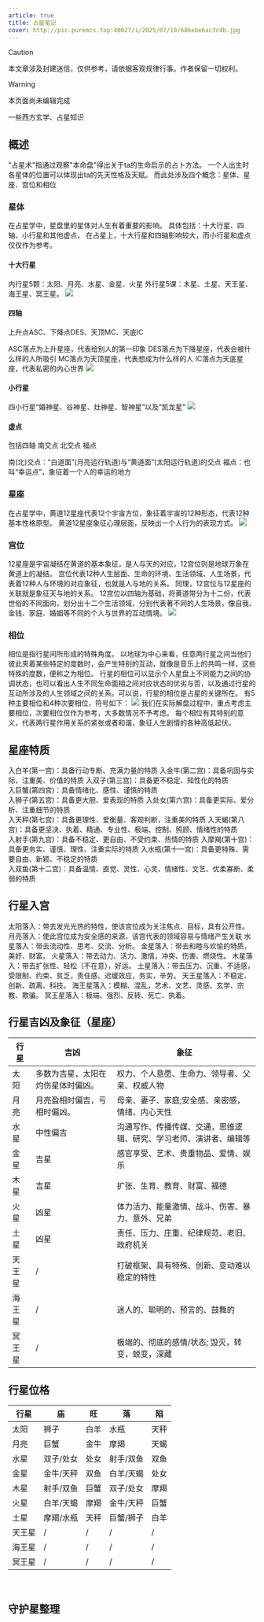 ```yaml
---
article: true
title: 占星笔记
cover: http://pic.puremcs.top:40027/i/2025/07/10/686ebe6ac3c4b.jpg
---
```


> [!caution]
> 本文章涉及封建迷信，仅供参考，请依据客观规律行事。作者保留一切权利。

> [!warning]
> 本页面尚未编辑完成

一些西方玄学、占星知识
<!-- more -->


## 概述
"占星术"指通过观察"本命盘"得出关于ta的生命启示的占卜方法。
一个人出生时各星体的位置可以体现出ta的先天性格及天赋。
而此处涉及四个概念：星体、星座、宫位和相位
### 星体
在占星学中，星盘里的星体对人生有着重要的影响。
具体包括：十大行星、四轴、小行星和其他虚点，
在占星上，十大行星和四轴影响较大，而小行星和虚点仅仅作为参考。
#### 十大行星
内行星5颗：太阳、月亮、水星、金星、火星
外行星5课：木星、土星、天王星、海王星、冥王星。
![](http://pic.puremcs.top/img/2025/02/15/67af8dc05c3ca.jpg)
#### 四轴
上升点ASC、下降点DES、天顶MC、天底IC

ASC落点为上升星座，代表给别人的第一印象
DES落点为下降星座，代表会被什么样的人所吸引
MC落点为天顶星座，代表想成为什么样的人
IC落点为天底星座，代表私密的内心世界
![](http://pic.puremcs.top/img/2025/02/15/67b0a30458250.webp)
#### 小行星
四小行星“婚神星、谷神星、灶神星、智神星”以及“凯龙星”
![](http://pic.puremcs.top/img/2025/02/15/67af8dc9c4e58.webp)
#### 虚点
包括四轴 南交点 北交点 福点

南(北)交点：“白道面”(月亮运行轨道)与“黄道面”(太阳运行轨道)的交点
福点：也叫“幸运点”，象征着一个人的幸运的地方

### 星座
在占星学中，黄道12星座代表12个宇宙方位，象征着宇宙的12种形态，代表12种基本性格原型。
黄道12星座象征心理层面，反映出一个人行为的表现方式。
![](http://pic.puremcs.top/img/2025/02/15/67b0a7f28e707.webp)

### 宫位
12星座是宇宙凝结在黄道的基本象征，是人与天的对应，12宫位则是地球万象在黄道上的凝结。
宫位代表12种人生层面、生命的环境、生活领域、人生场景，代表着12种人与环境的对应象征，也就是人与地的关系。
同理，12宫位与12星座的关联就是象征天与地的关系。
12宫位以四轴为基础，将黄道带分为十二份，代表世俗的不同面向，划分出十二个生活领域，分别代表著不同的人生场景，像自我、金钱、家庭、婚姻等不同的个人与世界的互动情境。
![](http://pic.puremcs.top/img/2025/02/15/67b0a86eedbb4.png)

### 相位
相位是指行星间所形成的特殊角度。
以地球为中心来看，任意两行星之间当他们彼此夹着某些特定的度数时，会产生特别的互动，就像是音乐上的共鸣一样，这些特殊的度数，便称之为相位。
行星的相位可以显示个人星盘上不同能力之间的协调状态，也可以看出人生不同生命面相之间对应状态的优劣与否，以及通过行星的互动所涉及的人生领域之间的关系。可以说，行星的相位是占星的关键所在。
有5种主要相位和4种次要相位，符号如下：
![](http://pic.puremcs.top/img/2025/02/15/67b0a959e2913.png)
我们在实际解盘过程中，重点考虑主要相位，次要相位仅作为参考，大多数情况不予考虑。
每个相位有其特别的意义，代表两行星作用关系的紧张或者和谐，象征人生剧情的各种高低起伏。


## 星座特质
入白羊(第一宫)：具备行动专断、充满力量的特质 
入金牛(第二宫)：具备巩固与实际，注重美、价值的特质 
入双子(第三宫)：具备更不稳定、知性化的特质  
入巨蟹(第四宫)：具备情绪化、感性、谨慎的特质  
入狮子(第五宫)：具备更大胆、爱表现的特质 
入处女(第六宫)：具备更实际、爱分析、注重细节的特质  
入天秤(第七宫)：具备更理性、爱衡量、客观判断，注重美的特质 
入天蝎(第八宫)：具备更坚决、执着、精通、专业性、极端、控制、照顾、情绪性的特质  
入射手(第九宫)：具备不稳定、更自由、不受约束、热情的特质 
入摩羯(第十宫)：具备更务实、谨慎、理性、注重实际的特质 
入水瓶(第十一宫)：具备更特殊、需要自由、新颖、不稳定的特质  
入双鱼(第十二宫)：具备温情、直觉、灵性、心灵、情绪性、文艺、优柔寡断、柔弱的特质

## 行星入宫
太阳落入：带去发光光热的特性，使该宫位成为关注焦点、目标，具有公开性。
月亮落入：使此宫位成为安全感的来源，该宫代表的领域容易与情绪产生关联 
水星落入：带去流动性、思考、交流、分析。
金星落入：带去和睦与欢愉的特质，美好、财富。
火星落入：带去动力、活力、激情，冲突、伤害、燃烧性。
木星落入：带去扩张性、轻松（不在意），好运。
土星落入：带去压力、沉重、不适感，受限制、约束、贫乏，责任感、迟缓效应，务实，辛劳。
天王星落入：不稳定、创新、疏离、科技。
海王星落入：模糊、混乱，艺术、文艺、灵感、玄学、宗教、欺骗。
冥王星落入：极端、强烈、反转、死亡、执着。

## 行星吉凶及象征（星座）
|行星|吉凶|象征|
|---|---|---|
|太阳|多数为吉星，太阳在灼伤星体时偏凶。|权力、个人意愿、生命力、领导者、父亲、权威人物|
|月亮|月亮盈相时偏吉，亏相时偏凶。|母亲、妻子、家庭;安全感、亲密感，情绪、内心天性|
|水星|中性偏吉|沟通写作、传播传媒、交通，思维逻辑、研究、学习老师、演讲者、编辑等|
|金星|吉星|感官享受、艺术、贵重物品、爱情、娱乐|
|木星|吉星|扩张、生育、教育、财富、福德|
|火星|凶星|体力活力、能量激情、战斗、伤害、暴力、意外、兄弟|
|土星|凶星|责任、压力、庄重、纪律规范、老旧、政府机关|
|天王星|/|打破框架、具有特殊、创新、变动难以稳定的特性|
|海王星|/|迷人的、聪明的、预言的、鼓舞的|
|冥王星|/|极端的、彻底的感情/状态; 毁灭，转变，蜕变，深藏|

## 行星位格
|行星|庙|旺|落|陷|
|---|---|---|---|---|
|太阳|狮子|白羊|水瓶|天秤|
|月亮|巨蟹|金牛|摩羯|天蝎|
|水星|双子/处女|处女|射手/双鱼|双鱼|
|金星|金牛/天秤|双鱼|白羊/天蝎|处女|
|木星|射手/双鱼|巨蟹|双子/处女|摩羯|
|火星|白羊/天蝎|摩羯|金牛/天秤|巨蟹|
|土星|摩羯/水瓶|天秤|巨蟹/狮子|白羊|
|天王星|/|/|/|/|
|海王星|/|/|/|/|
|冥王星|/|/|/|/|

 
## 守护星整理
